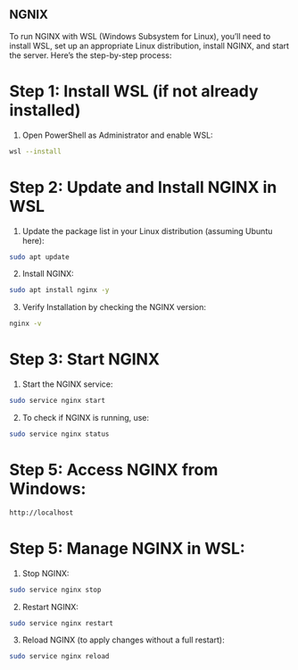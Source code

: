 ## NGNIX

To run NGINX with WSL (Windows Subsystem for Linux), you’ll need to install WSL, set up an appropriate Linux distribution, install NGINX, and start the server. Here’s the step-by-step process:

# Step 1: Install WSL (if not already installed)
1. Open PowerShell as Administrator and enable WSL:

```bash
wsl --install
```

# Step 2: Update and Install NGINX in WSL
1. Update the package list in your Linux distribution (assuming Ubuntu here):
```bash
sudo apt update
```
2. Install NGINX:
```bash
sudo apt install nginx -y
```
3. Verify Installation by checking the NGINX version:
```bash
nginx -v
```

# Step 3: Start NGINX
1. Start the NGINX service:

```bash
sudo service nginx start
```
2. To check if NGINX is running, use:

```bash
sudo service nginx status
```

# Step 5: Access NGINX from Windows:
```bash
http://localhost
```

# Step 5: Manage NGINX in WSL:
1. Stop NGINX:

```bash
sudo service nginx stop
```
2. Restart NGINX:

```bash
sudo service nginx restart
```
3. Reload NGINX (to apply changes without a full restart):

```bash
sudo service nginx reload
```
